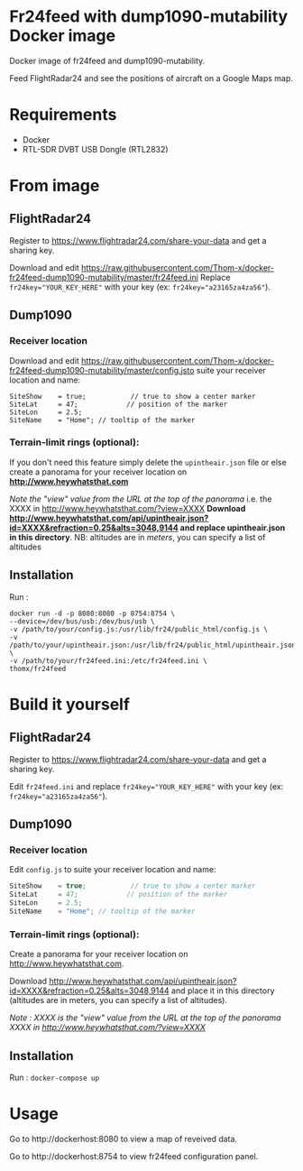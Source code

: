# Fr24feed with dump1090-mutability Docker image
Docker image of fr24feed and dump1090-mutability.

Feed FlightRadar24 and see the positions of aircraft on a Google Maps map.

# Requirements
- Docker
- RTL-SDR DVBT USB Dongle (RTL2832)

# From image

## FlightRadar24
Register to https://www.flightradar24.com/share-your-data and get a sharing key.

Download and edit https://raw.githubusercontent.com/Thom-x/docker-fr24feed-dump1090-mutability/master/fr24feed.ini
Replace `fr24key="YOUR_KEY_HERE"` with your key (ex: `fr24key="a23165za4za56"`).

## Dump1090
### Receiver location
Download and edit https://raw.githubusercontent.com/Thom-x/docker-fr24feed-dump1090-mutability/master/config.jsto suite your receiver location and name:

```
SiteShow    = true;           // true to show a center marker
SiteLat     = 47;            // position of the marker
SiteLon     = 2.5;
SiteName    = "Home"; // tooltip of the marker
```

### Terrain-limit rings (optional):
If you don't need this feature simply delete the `upintheair.json` file or else
create a panorama for your receiver location on **http://www.heywhatsthat.com**

*Note the "view" value from the URL at the top of the panorama*
i.e. the XXXX in http://www.heywhatsthat.com/?view=XXXX
**Download http://www.heywhatsthat.com/api/upintheair.json?id=XXXX&refraction=0.25&alts=3048,9144 and replace upintheair.json in this directory**.
NB: altitudes are in _meters_, you can specify a list of altitudes

## Installation

Run : 
```
docker run -d -p 8080:8080 -p 8754:8754 \
--device=/dev/bus/usb:/dev/bus/usb \
-v /path/to/your/config.js:/usr/lib/fr24/public_html/config.js \
-v /path/to/your/upintheair.json:/usr/lib/fr24/public_html/upintheair.json \
-v /path/to/your/fr24feed.ini:/etc/fr24feed.ini \
thomx/fr24feed
```

# Build it yourself
## FlightRadar24
Register to https://www.flightradar24.com/share-your-data and get a sharing key.

Edit `fr24feed.ini` and replace `fr24key="YOUR_KEY_HERE"` with your key (ex: `fr24key="a23165za4za56"`).
## Dump1090
### Receiver location
Edit `config.js` to suite your receiver location and name:
```javascript
SiteShow    = true;           // true to show a center marker
SiteLat     = 47;            // position of the marker
SiteLon     = 2.5;
SiteName    = "Home"; // tooltip of the marker
```
### Terrain-limit rings (optional):
Create a panorama for your receiver location on http://www.heywhatsthat.com.

Download http://www.heywhatsthat.com/api/upintheair.json?id=XXXX&refraction=0.25&alts=3048,9144 and place it in this directory (altitudes are in meters, you can specify a list of altitudes).

*Note : XXXX is the "view" value from the URL at the top of the panorama XXXX in http://www.heywhatsthat.com/?view=XXXX*
## Installation
Run : `docker-compose up`

# Usage
Go to http://dockerhost:8080 to view a map of reveived data.

Go to http://dockerhost:8754 to view fr24feed configuration panel.
